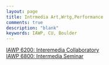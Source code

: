 ```yaml
---
layout: page
title: Intrmedia Art,Wrtg,Performance
comments: true
description: "blank"
keywords: IAWP, CU, Boulder
---
```

<body>
<div><a href="../../courses/IAWP-6200">IAWP 6200: Interemedia Collaboratory</a></div>
<div><a href="../../courses/IAWP-6800">IAWP 6800: Intermedia Seminar</a></div>
</body>